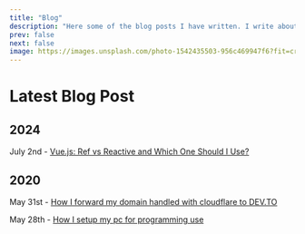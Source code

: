 ```yaml
---
title: "Blog"
description: "Here some of the blog posts I have written. I write about tech i use, what i learn today, and sometime tips to do something."
prev: false
next: false
image: https://images.unsplash.com/photo-1542435503-956c469947f6?fit=crop&w=800&h=418
---
```


# Latest Blog Post

## 2024

July 2nd - [Vue.js: Ref vs Reactive and Which One Should I Use?](/blog/20240702-vuejs-ref-vs-reactive-and-which-one-should-i-use)

## 2020

May 31st - [How I forward my domain handled with cloudflare to DEV.TO](/blog/20200531-how-i-forward-my-domain-handled-with-cloudflare-to-dev-to)

May 28th - [How I setup my pc for programming use](/blog/20200528-how-i-setup-my-pc-for-programming-use)